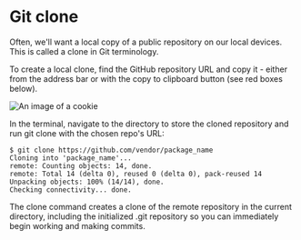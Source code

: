 # Git clone

Often, we'll want a local copy of a public repository on our local devices. This is called a clone in Git terminology.

To create a local clone, find the GitHub repository URL and copy it - either from the address bar or with the copy to clipboard button (see red boxes below).

![An image of a cookie](https://dl.dropboxusercontent.com/s/23p3j6idtlgg3y4/git-clone.png)

In the terminal, navigate to the directory to store the cloned repository and run git clone with the chosen repo's URL:
```
$ git clone https://github.com/vendor/package_name
Cloning into 'package_name'...
remote: Counting objects: 14, done.
remote: Total 14 (delta 0), reused 0 (delta 0), pack-reused 14
Unpacking objects: 100% (14/14), done.
Checking connectivity... done.
```
The clone command creates a clone of the remote repository in the current directory, including the initialized .git repository so you can immediately begin working and making commits.
